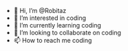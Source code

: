 - 👋 Hi, I’m @Robitaz
- 👀 I’m interested in coding
- 🌱 I’m currently learning coding
- 💞️ I’m looking to collaborate on coding
- 📫 How to reach me coding

<!---
Robitaz/Robitaz is a ✨ special ✨ repository because its `README.md` (this file) appears on your GitHub profile.
You can click the Preview link to take a look at your changes.
--->
